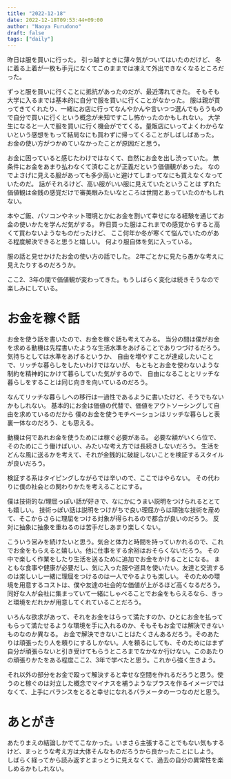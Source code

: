 ```yaml
---
title: "2022-12-18"
date: 2022-12-18T09:53:44+09:00
author: "Naoya Furudono"
draft: false
tags: ["daily"]
---
```


昨日は服を買いに行った。
引っ越すときに薄々気がついてはいたのだけど、
冬に着る上着が一枚も手元になくてこのままでは凍えて外出できなくなるところだった。

ずっと服を買いに行くことに抵抗があったのだが、最近薄れてきた。
そもそも大学に入るまでは基本的に自分で服を買いに行くことがなかった。
服は親が買ってきてくれたり、一緒にお店に行ってなんやかんや言いつつ選んでもらうもので自分で買いに行くという概念が未知ですこし怖かったのかもしれない。
大学生になると一人で服を買いに行く機会がでてくる。量販店にいってよくわからないという感想をもって結局なにも買わずに帰ってくることがしばしばあった。
お金の使い方がつかめていなかったことが原因だと思う。

お金に困っていると感じたわけではなくて、自然にお金を出し渋っていた。
無条件にお金をあまり払わなくて済むことが正義だという価値観があった。
なのでよさげに見える服があっても多少高いと避けてしまってなにも買えなくなっていたのだ。
話がそれるけど、高い服がいい服に見えていたということは
ずれた価値観は金銭の感覚だけで審美眼みたいなところは世間とあっていたのかもしれない。

本やご飯、パソコンやネット環境とかにお金を割いて幸せになる経験を通じてお金の使いかたを学んだ気がする。
昨日買った服はこれまでの感覚からすると高くて買わないようなものだったけど、
ここ何年か冬が寒くて悩んでいたのがある程度解決できると思うと嬉しい。
何より服自体を気に入っている。

服の話と見せかけたお金の使い方の話でした。
2年ごとかに見たら愚かな考えに見えたりするのだろうか。

ここ2、3年の間で価値観が変わってきた。もうしばらく変化は続きそうなので楽しみにしている。

# お金を稼ぐ話

お金を使う話を書いたので、お金を稼ぐ話も考えてみる。
当分の間は僕がお金を求める動機は先程書いたような生活水準をあげることでありつづけるだろう。
気持ちとしては水準をあげるというか、
自由を増やすことが達成したいことで、リッチな暮らしをしたいわけではないが、
もともとお金を使わないような制約を精神的にかけて暮らしていた気がするので、
自由になることとリッチな暮らしをすることは同じ向きを向いているのだろう。

なんてリッチな暮らしへの移行は一過性であるように書いたけど、そうでもないかもしれない。
基本的にお金は価値の代替で、価値をアウトソーシングして自由を求めているのだから
僕のお金を使うモチベーションはリッチな暮らしと表裏一体なのだろう、とも思える。

動機は何であれお金を使うためには稼ぐ必要がある。
必要な額がいくら位で、そのためにこう働けばいい、みたいな考え方では長続きしないだろう。
生活をどんな風に送るかを考えて、それが金銭的に破綻しないことを検証するスタイルが良いだろう。

検証する系はタイピングしながらでは辛いので、ここではやらない。
その代わりに僕の社会との関わりかたを考えることにする。

僕は技術的な/理屈っぽい話が好きで、なにかにうまい説明をつけられるととても嬉しい。
技術っぽい話は説明をつけがちで良い理屈からは頑強な技術を産めて、そこからさらに理屈をつける対象が得られるので都合が良いのだろう。
反対に抽象に抽象を重ねるのは苦手だしあまり楽しくない。

こういう営みを続けたいと思う。気合と体力と時間を持っていかれるので、これでお金をもらえると嬉しい。他に仕事をする余裕はおそらくないだろう。
その中で楽しく作業をしたり生活を送るために追加でお金をかけることになる。
まともな食事や健康が必要だし、気に入った服や道具を使いたい。友達と交流するのは楽しいし一緒に理屈をつけるのは一人でやるよりも楽しい。
そのための環境を用意するコストは、僕や友達の社会的な価値が上がるほど高くなるだろう。
同好な人が会社に集まっていて一緒にしゃべることでお金をもらえるなら、きっと環境をだれかが用意してくれていることだろう。

いろんな欲求があって、それをお金をはらって満たすのか、ひとにお金を払ってもらって満たせるような環境を手に入れるのか、そもそもお金では解決できないものなのか異なる。
お金で解決できないことはたくさんあるだろう。そのあたりは頑張ったり人を頼りにするしかない。人を頼るにしても、そのためにはまず自分が頑張らないと引き受けてもらうところまでなかなか行けない。このあたりの頑張りかたをある程度ここ2、3年で学べたと思う。これから強く生きよう。

それ以外の部分をお金で殴って解決すると幸せな空間を作れるだろうと思う。使うのと稼ぐのは対立した概念でマイナスを補うようなプラスを作るイメージではなくて、上手にバランスをとると幸せになれるパラメータの一つなのだと思う。

# あとがき

あたりまえの結論しかでてこなかった。いまさら主張することでもない気もするけど、まっとうな考え方は大体そんなものだろうから良かったことにしよう。
しばらく経ってから読み返すとまっとうに見えなくて、過去の自分の異常性を楽しめるかもしれない。

